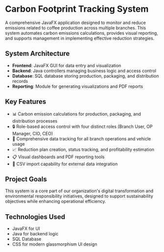 # Carbon Footprint Tracking System

A comprehensive JavaFX application designed to monitor and reduce emissions related to coffee production across multiple branches. This system automates carbon emissions calculations, provides visual reporting, and supports management in implementing effective reduction strategies.

## System Architecture
- **Frontend**: JavaFX GUI for data entry and visualization
- **Backend**: Java controllers managing business logic and access control
- **Database**: SQL database storing production, packaging, and distribution records
- **Reporting**: Module for generating visualizations and PDF reports

## Key Features
- 📊 Carbon emission calculations for production, packaging, and distribution processes
- 🔒 Role-based access control with four distinct roles (Branch User, OP Manager, CIO, CEO)
- 📝 Comprehensive data tracking for all branch operations and vehicle usage
- 📈 Reduction plan creation, status tracking, and profitability estimation
- 📋 Visual dashboards and PDF reporting tools
- 📁 CSV import capability for external data integration

## Project Goals
This system is a core part of our organization's digital transformation and environmental responsibility initiatives, designed to support sustainability objectives while enhancing operational efficiency.

## Technologies Used
- JavaFX for UI
- Java for backend logic
- SQL Database
- CSS for modern glassmorphism UI design
